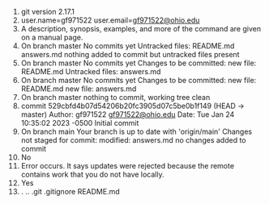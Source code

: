 1. git version 2.17.1
2. user.name=gf971522
user.email=gf971522@ohio.edu
3. A description, synopsis, examples, and more of the command are given on a manual page.
4. On branch master
No commits yet
Untracked files:
    README.md
    answers.md
nothing added to commit but untracked files present
5. On branch master
No commits yet
Changes to be committed:
    new file: README.md
Untracked files:
    answers.md
6. On branch master
No commits yet
Changes to be committed:
    new file: README.md
    new file: answers.md
7. On branch master
nothing to commit, working tree clean
8. commit 529cbfd4b07d54206b20fc3905d07c5be0b1f149 (HEAD -> master)
Author: gf971522 <gf971522@ohio.edu>
Date: Tue Jan 24 10:35:02 2023 -0500
    Initial commit
9. On branch main
Your branch is up to date with 'origin/main'
Changes not staged for commit:
    modified: answers.md
no changes added to commit
10. No
11. Error occurs. It says updates were rejected because the remote contains work that you do not have locally.
12. Yes
13. . .. .git .gitignore README.md
